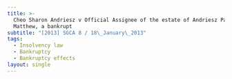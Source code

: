 ```yaml
---
title: >-
  Cheo Sharon Andriesz v Official Assignee of the estate of Andriesz Paul
  Matthew, a bankrupt
subtitle: "[2013] SGCA 8 / 18\_January\_2013"
tags:
  - Insolvency law
  - Bankruptcy
  - Bankruptcy effects
layout: single
---
```


